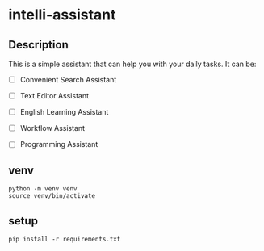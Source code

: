 # intelli-assistant

## Description
This is a simple assistant that can help you with your daily tasks. It can be:
- [ ] Convenient Search Assistant
- [ ] Text Editor Assistant
- [ ] English Learning Assistant
- [ ]  Workflow Assistant
- [ ]  Programming Assistant


## venv
```
python -m venv venv
source venv/bin/activate
```

## setup
```
pip install -r requirements.txt
```